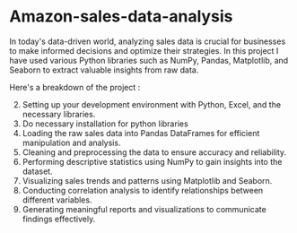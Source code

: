 # Amazon-sales-data-analysis
In today's data-driven world, analyzing sales data is crucial for businesses to make informed decisions and optimize their strategies. In this project I have used various Python libraries such as NumPy, Pandas, Matplotlib, and Seaborn to extract valuable insights from raw data.

Here's a breakdown of the project :

2. Setting up your development environment with Python, Excel, and the necessary libraries.
3. Do necessary installation for python libraries
4. Loading the raw sales data into Pandas DataFrames for efficient manipulation and analysis.
5. Cleaning and preprocessing the data to ensure accuracy and reliability.
6. Performing descriptive statistics using NumPy to gain insights into the dataset.
7. Visualizing sales trends and patterns using Matplotlib and Seaborn.
8. Conducting correlation analysis to identify relationships between different variables.
9. Generating meaningful reports and visualizations to communicate findings effectively.


